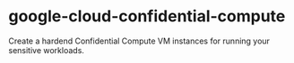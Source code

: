 # google-cloud-confidential-compute
Create a hardend Confidential Compute VM instances for running your sensitive workloads.
